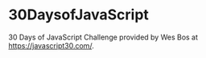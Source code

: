 # 30DaysofJavaScript
30 Days of JavaScript Challenge provided by Wes Bos at https://javascript30.com/.
